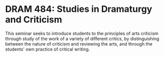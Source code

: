 # DRAM 484: Studies in Dramaturgy and Criticism

This seminar seeks to introduce students to the principles of arts criticism through study of the work of a variety of different critics, by distinguishing between the nature of criticism and reviewing the arts, and through the students' own practice of critical writing.